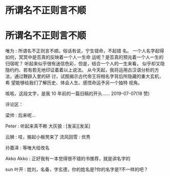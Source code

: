 # 所谓名不正则言不顺

# 所谓名不正则言不顺

唯为 : 所谓名不正则言不顺。俗话有说，宁生错命，不起错 名。 一个人名字起得如何，冥冥中是否真的反映着一个人一生命 运呢？是否真的预兆着一个人一生的归宿呢？ 听起来似乎很有迷信色彩，但是，结合一个人的一生来看， 似乎却又隐隐约约、若有若无地印证着着以上说法。 从今天起，我将运用古汉语分析的方法，通过鞭辟入里的研 讨，试图揭示古代帝王将相名字背后所隐藏的重大玄机，希 望能够给我们了解历史、体会人生、感悟命运予另一个独特 视角。

咳咳，这段文字，是我 10 年前的一篇旧稿的开头…… 2019-07-07(18 赞)

评论区：

梁帅 : 后来呢...

Peter : 听起来真不赖 大灰狼 : [发呆][发呆]

云狮 : 哇，搬起小板凳来了 流风回雪 : 优秀

孙嘉泽 : 等唯大给改名

Akko Akko : 正好我有一本觉得很不错的书推荐，就是讲名字的

sun 叶开 : 姓刘，名备，字玄德，你的姓名是?你的名字是?不一样的吧？